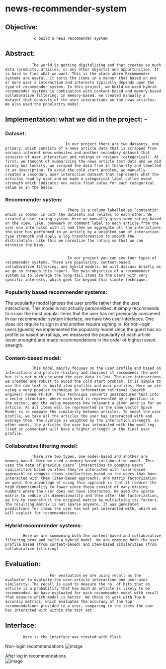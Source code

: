 # news-recommender-system

## Objective: 
                To build a news recommender system
## Abstract: 
                The world is getting digitalizing and that creates so much data (products, articles, or any other objects) and opportunities. It is hard to find what we want. This is the place where Recommender systems are useful. It sorts the items in a manner that based on one or more user’s interaction and interests typically depends upon the type of recommender system. In this project, we build we used hybrid recommender systems in combination with content-based and memory-based collaborative filtering. In memory-based, we created manually a dataset that consists of the user interactions on the news articles. We also used the popularity model. 
 
## Implementation: what we did in the project: -
###  Dataset: 
                               In our project there are two datasets. one primary, which consists of a news article data that is scrapped from various internet news websites and another secondary dataset that consists of user interaction and ratings or reviews (categorical). At first, we thought of summarizing the news article text data and we did nicely but luckily, we scraped the data from in Inshortly and labelled it as description. To avoid the cold start problem, we manually created a secondary user interaction dataset that represents what the articles read by user and we made a categorical label called event strength which indicates one value float value for each categorical value as in the below.
### Recommender system:
                                There is a column labelled as ‘contentid' which is common in both the datasets and relates to each other. We created a user rating system. Here we manually given some rating based on the view, like, bookmark or comment label to each article from the user who interacted with it and then we aggregate all the interactions the user has performed in an article by a weighted sum of interaction type strength and apply a log transformation to smooth the distribution. Like this we normalize the rating so that we can minimize the bias. 
  

                                In our project you can see four types of recommender systems. There are popularity, content-based, collaborative filtering, and hybrid models. We will discuss briefly as we go on through this report. The main objective of a recommender system is to leverage the long-tail items to the users with very specific interests, which goes far beyond this simple technique.
 
 
### Popularity based recommender systems:
The popularity model ignores the user profile rather than the user interactions. This model is not actually personalized. it simply recommends to a user the most popular items that the user has not previously consumed. In our recommender system interface, we have two user interfaces. One does not require to sign in and another require signing in. for non-login users (guests) we implemented the popularity model since the guest has no profile so based on ratings, we measured the popularity of each article (even strength) and made recommendations in the order of highest event strength. 
 
### Content-based model:
                This model mainly focuses on the user profile and based on interactions and profile (history and choices) it recommends the user but it's not much use when the user data is low. The user interactions we created are robust to avoid the cold start problem. it is simple to use the raw text to build item profiles and user profiles. Here we are using a very popular technique in information retrieval (search engines) named TF-IDF. This technique converts unstructured text into a vector structure, where each word is represented by a position in the vector, and the value measures how relevant a given word is for an article. As all items will be represented in the same Vector Space Model is to compute the similarity between articles. To model the user profile, we take all the articles the user has interacted with and average them. The average is weighted by the interaction strength, in other words, the articles the user has interacted with the most (eg. liked or commented) will have a higher strength in the final user profile. 
 
### Collaborative filtering model:
                There are two types, one model-based and another are memory-based. Here we used a memory-based collaborative model. This uses the data of previous users’ interactions to compute users’ similarities based on items they've interacted with (user-based approach) or compute items similarities based on the users that have interacted with them (item-based approach). And matrix factorization we used. One advantage of using this approach is that it reduces the high dimensionality to lower since those consist of many missing numbers where the user does not have interacted. We used the sparse matrix to reduce its dimensionality and then after the factorization, we try to reconstruct the original matrix by multiplying its factors. The resulting matrix is not sparse anymore. It was generated predictions for items the user has not yet interacted with, which we will exploit for recommendations.
 
### Hybrid recommender systems:
            Here we are summoning both the content-based and collaborative filtering pros and build a hybrid model. We are combing both the user profile based (from content-based) and item-based similarities (from collaborative filtering)
 
 
 
 
## Evaluation:
                        For evaluation we are using recall as the evaluator to evaluate the user-article interaction and user-user similarity. The recall is used to measure the no. of hits that an article is a probability that how much an article is likely to be recommended. We have evaluated for each recommender model with recall that measure which model is better. We chose to work with Top-N accuracy metrics, which evaluates the accuracy of the top recommendations provided to a user, comparing to the items the user has interacted with within the test set. 
  
## Interface: 
            Here is the interface wex created with flask.
  
Non-login recommendations
![image](https://user-images.githubusercontent.com/64622055/120253968-62084180-c2a6-11eb-80a2-6d3b6243da64.png)
 
After log in recommendations                
![image](https://user-images.githubusercontent.com/64622055/120253955-574dac80-c2a6-11eb-9b31-de6d45779eb1.png)
